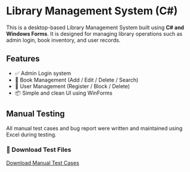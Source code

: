 # Library Management System (C#)

This is a desktop-based Library Management System built using **C# and Windows Forms**. It is designed for managing library operations such as admin login, book inventory, and user records.

##  Features

- ✅ Admin Login system
- 📖 Book Management (Add / Edit / Delete / Search)
- 👤 User Management (Register / Block / Delete)
- 📦 Simple and clean UI using WinForms

## Manual Testing

All manual test cases and bug report were written and maintained using Excel during testing.

### 📄 Download Test Files

 [Download Manual Test Cases](https://github.com/YourUsername/YourRepoName/raw/main/Manual_TestCases.xlsx)
  


